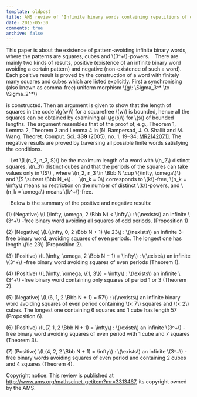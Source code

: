 ```yaml
---
template: oldpost
title: AMS review of 'Infinite binary words containing repetitions of odd period' by Badkobeh and Crochemore
date: 2015-05-30
comments: true
archive: false
---
```

This paper is about the existence of pattern-avoiding infinite binary
words, where the patterns are squares, cubes and \\(3^+\\)-powers.
   There are mainly two kinds of results, positive (existence of an
infinite binary word avoiding a certain pattern) and negative
(non-existence of such a word). Each positive result is proved by the
construction of a word with finitely many squares and cubes which are
listed explicitly. First a synchronising (also known as comma-free)
uniform morphism \\(g\\: \\Sigma_3^\* \\to
\\Sigma_2^\*\\)

is constructed. Then an argument is given to show that the length of
squares in the code \\(g(w)\\) 
for a squarefree \\(w\\) is bounded, hence all the squares can be obtained by examining all \\(g(s)\\) for \\(s\\)
of bounded lengths. The argument resembles that of the proof of, e.g.,
Theorem 1, Lemma 2, Theorem 3 and Lemma 4 in \[N. Rampersad, J. O.
Shallit and M. Wang, Theoret. Comput. Sci. **339**
(2005), no. 1, 19–34;
[MR2142071](http://www.ams.org/mathscinet/search/publdoc.html?r=1&pg1=MR&s1=2142071&loc=fromrevtext)\].
The negative results are proved by traversing all possible finite words
satisfying the conditions.

   Let \\(L(n_2, n_3, S)\\) be the maximum length of a word with \\(n_2\\) distinct squares, \\(n_3\\) 
distinct cubes and that the periods of the squares can take values only
in \\(S\\) 
, where \\(n_2, n_3 \\in \\Bbb N \\cup
\\{\\infty, \\omega\\}\\) 
and \\(S \\subset \\Bbb N_+\\) 
.
   \\(n_k = 0\\) 
corresponds to \\(k\\)-free, \\(n_k = \\infty\\) 
means no restriction on the number of distinct \\(k\\)-powers, and \\(n_k = \\omega\\) 
means \\(k^+\\)-free.

   Below is the summary of the positive and negative results:

(1) (Negative) \\(L(\\infty, \\omega, 2 \\Bbb N)
    &lt; \\infty\\)
    : \\(\\nexists\\)
    an infinite \\(3^+\\)
    -free binary word avoiding all squares of odd periods.
    (Proposition 1)

(2) (Negative) \\(L(\\infty, 0, 2 \\Bbb N + 1) \\le
    23\\)
    : \\(\\nexists\\)
    an infinite 3-free binary word, avoiding squares of even periods.
    The longest one has length \\(\\le 23\\)
    (Proposition 2).

(3) (Positive) \\(L(\\infty, \\omega, 2 \\Bbb N +
    1) = \\infty\\)
    : \\(\\exists\\)
    an infinite \\(3^+\\)
    -free binary word avoiding squares of even periods (Theorem 1).

(4) (Positive) \\(L(\\infty, \\omega, \\{1, 3\\}) =
    \\infty\\)
    : \\(\\exists\\)
    an infinite \\(3^+\\)
    -free binary word containing only squares of period 1 or 3
    (Theorem 2).

(5) (Negative) \\(L(6, 1, 2 \\Bbb N + 1) =
    57\\)
    : \\(\\nexists\\)
    an infinite binary word avoiding squares of even period containing
    \\(&lt; 7\\)
    squares and \\(&lt; 2\\)
    cubes. The longest one containing 6 squares and 1 cube has length 57
    (Proposition 6).

(6) (Positive) \\(L(7, 1, 2 \\Bbb N + 1) =
    \\infty\\)
    : \\(\\exists\\)
    an infinite \\(3^+\\)
    -free binary word avoiding squares of even period with 1 cube and 7
    squares (Theorem 3).

(7) (Positive) \\(L(4, 2, 2 \\Bbb N + 1) =
    \\infty\\)
    : \\(\\exists\\)
    an infinite \\(3^+\\)
    -free binary words avoiding squares of even period and containing 2
    cubes and 4 squares (Theorem 4).


Copyright notice: This review is published at http://www.ams.org/mathscinet-getitem?mr=3313467, its copyright owned by the AMS.
